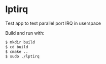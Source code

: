 lptirq
======

Test app to test parallel port IRQ in userspace

Build and run with:

```bash
$ mkdir build
$ cd build
$ cmake ..
$ sudo ./lptirq